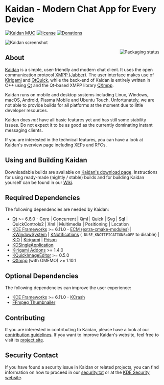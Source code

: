 <!--
SPDX-FileCopyrightText: 2016 Linus Jahn <lnj@kaidan.im>

SPDX-License-Identifier: CC0-1.0
-->

# Kaidan - Modern Chat App for Every Device

[![Kaidan MUC](https://search.jabbercat.org/api/1.0/badge?address=kaidan@muc.kaidan.im)](https://i.kaidan.im)
[![license](https://img.shields.io/badge/License-GPLv3%2B%20%2F%20CC%20BY--SA%204.0-blue.svg)](https://raw.githubusercontent.com/kaidanim/kaidan/master/LICENSE)
[![Donations](https://img.shields.io/liberapay/patrons/kaidan.svg?logo=liberapay)](https://liberapay.com/kaidan)

![Kaidan screenshot](https://www.kaidan.im/images/screenshot-horizontal.png)

<!-- markdownlint-disable MD033 -->
<a href="https://repology.org/project/kaidan/versions">
    <img src="https://repology.org/badge/vertical-allrepos/kaidan.svg" alt="Packaging status" align="right">
</a>
<!-- markdownlint-enable MD033 -->

## About

[Kaidan][kaidan-website] is a simple, user-friendly and modern chat client. It
uses the open communication protocol [XMPP (Jabber)][xmpp]. The user interface
makes use of [Kirigami][kirigami-website] and [QtQuick][qtquick], while the
back-end of Kaidan is entirely written in C++ using [Qt][qt] and the Qt-based
XMPP library [QXmpp][qxmpp].

Kaidan runs on mobile and desktop systems including Linux, Windows, macOS,
Android, Plasma Mobile and Ubuntu Touch.
Unfortunately, we are not able to provide builds for all platforms at the moment
due to little developer resources.

Kaidan does *not* have all basic features yet and has still some stability
issues. Do not expect it to be as good as the currently dominating instant
messaging clients.

If you are interested in the technical features, you can have a
look at Kaidan's [overview page][overview] including XEPs and RFCs.

## Using and Building Kaidan

Downloadable builds are available on [Kaidan's download page][downloads].
Instructions for using ready-made (nightly / stable) builds and for building
Kaidan yourself can be found in our [Wiki][wiki].

## Required Dependencies

The following dependencies are needed by Kaidan:

* [Qt][qt-build-sources] >= 6.6.0 - Core | Concurrent | Qml | Quick | Svg | Sql | QuickControls2 | Xml | Multimedia | Positioning | Location
* [KDE Frameworks][kf] >= 6.11.0 - [ECM (extra-cmake-modules)][ecm] | [KWindowSystem][kwindowsystem] | [KNotifications][knotifications] (`-DUSE_KNOTIFICATIONS=OFF` to disable) | [KIO][kio] | [Kirigami][kirigami-repo] | [Prison][prison]
* [KDSingleApplication][kdsingleapplication]
* [Kirigami Addons][kirigami-addons] >= 1.4.0
* [KQuickImageEditor][kquickimageeditor] >= 0.5.0
* [QXmpp][qxmpp] (with OMEMO) >= 1.10.1

## Optional Dependencies

The following dependencies can improve the user experience:

* [KDE Frameworks][kf] >= 6.11.0 - [KCrash][kcrash]
* [FFmpeg Thumbnailer][ffmpegthumbs]

## Contributing

If you are interested in contributing to Kaidan, please have a look at our
[contribution guidelines][contributing]. If you want to improve Kaidan's
website, feel free to visit its [project site][kaidan-website-repo].

## Security Contact

If you have found a security issue in Kaidan or related projects, you can find
information on how to proceed in our [security.txt][securitytxt] or at the
[KDE Security website][kdesecurity].

[contributing]: CONTRIBUTING.md
[downloads]: https://www.kaidan.im/download/
[ecm]: https://api.kde.org/ecm/manual/ecm.7.html
[ffmpegthumbs]: https://apps.kde.org/de/ffmpegthumbs/
[kaidan-website]: https://kaidan.im
[kaidan-website-repo]: https://invent.kde.org/websites/kaidan-im
[kcrash]: https://api.kde.org/frameworks/kcrash/html/index.html
[kdesecurity]: https://kde.org/info/security/
[kdsingleapplication]: https://github.com/KDAB/KDSingleApplication
[kf]: https://develop.kde.org/products/frameworks/
[kio]: https://api.kde.org/frameworks/kio/html/index.html
[kirigami-addons]: https://invent.kde.org/libraries/kirigami-addons
[kirigami-repo]: https://invent.kde.org/frameworks/kirigami
[kirigami-website]: https://kde.org/products/kirigami/
[knotifications]: https://api.kde.org/frameworks/knotifications/html/index.html
[kquickimageeditor]: https://invent.kde.org/libraries/kquickimageeditor
[kwindowsystem]: https://api.kde.org/frameworks/kwindowsystem/html/index.html
[overview]: https://xmpp.org/software/clients/kaidan/
[prison]: https://api.kde.org/frameworks/prison/html/index.html
[qt]: https://www.qt.io/
[qt-build-sources]: https://doc.qt.io/qt-6/build-sources.html
[qtquick]: https://wiki.qt.io/Qt_Quick
[qxmpp]: https://invent.kde.org/libraries/qxmpp
[securitytxt]: https://www.kaidan.im/.well-known/security.txt
[wiki]: https://invent.kde.org/network/kaidan/-/wikis/home
[xmpp]: https://xmpp.org
